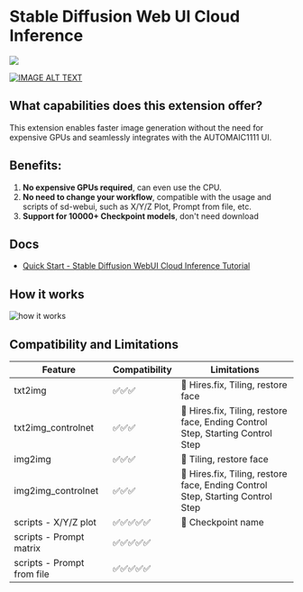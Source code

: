 # Stable Diffusion Web UI Cloud Inference


[![](https://dcbadge.vercel.app/api/server/kJCEK9zf)](https://discord.gg/kJCEK9zf)

[![IMAGE ALT TEXT](http://img.youtube.com/vi/p6A1k-L1BYg/0.jpg)](http://www.youtube.com/watch?v=p6A1k-L1BYg "SD WebUI Cloud : Achieve 10x Acceleration with Best Cheap GPUs#stablediffusion #webui #text2image
")


## What capabilities does this extension offer?

This extension enables faster image generation without the need for expensive GPUs and seamlessly integrates with the AUTOMAIC1111 UI.

## Benefits:
1. **No expensive GPUs required**, can even use the CPU.
2. **No need to change your workflow**, compatible with the usage and scripts of sd-webui, such as X/Y/Z Plot, Prompt from file, etc.
3. **Support for 10000+ Checkpoint models**, don't need download


## Docs

* [Quick Start - Stable Diffusion WebUI Cloud Inference Tutorial](https://github.com/omniinfer/sd-webui-cloud-inference/wiki/Stable-Diffusion-WebUI-Cloud-Inference-Tutorial)

## How it works

![how it works](./docs/how-it-works.png)

## Compatibility and Limitations

| Feature                    | Compatibility | Limitations                                                                   |
| -------------------------- | ------------- | ----------------------------------------------------------------------------- |
| txt2img                    | ✅✅✅           | 🚫 Hires.fix, Tiling, restore face                                             |
| txt2img_controlnet         | ✅✅✅           | 🚫 Hires.fix, Tiling, restore face, Ending Control Step, Starting Control Step |
| img2img                    | ✅✅✅           | 🚫 Tiling, restore face                                                        |
| img2img_controlnet         | ✅✅✅           | 🚫 Hires.fix, Tiling, restore face, Ending Control Step, Starting Control Step |
| scripts - X/Y/Z plot       | ✅✅✅✅✅         | 🚫 Checkpoint name                                                             |
| scripts - Prompt matrix    | ✅✅✅✅✅         |                                                                               |
| scripts - Prompt from file | ✅✅✅✅✅         |                                                                               |
